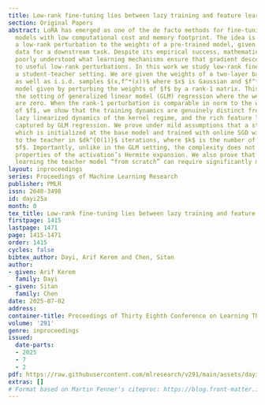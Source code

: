 ```yaml
---
title: Low-rank fine-tuning lies between lazy training and feature learning
section: Original Papers
abstract: LoRA has emerged as one of the de facto methods for fine-tuning foundation
  models with low computational cost and memory footprint. The idea is to only train
  a low-rank perturbation to the weights of a pre-trained model, given supervised
  data for a downstream task. Despite its empirical success, mathematically it remains
  poorly understood what learning mechanisms ensure that gradient descent converges
  to useful low-rank perturbations. In this work we study low-rank fine-tuning in
  a student-teacher setting. We are given the weights of a two-layer base model $f$,
  as well as i.i.d. samples $(x,f^*(x))$ where $x$ is Gaussian and $f^*$ is the teacher
  model given by perturbing the weights of $f$ by a rank-1 matrix. This generalizes
  the setting of generalized linear model (GLM) regression where the weights of $f$
  are zero. When the rank-1 perturbation is comparable in norm to the weight matrix
  of $f$, we show that the training dynamics are genuinely distinct from both the
  lazy linearized dynamics of the kernel regime, and the rich feature learning dynamics
  captured by GLM regression. We prove under mild assumptions that a student model
  which is initialized at the base model and trained with online SGD will converge
  to the teacher in $dk^{O(1)}$ iterations, where $k$ is the number of neurons in
  $f$. Importantly, unlike in the GLM setting, the complexity does not depend on fine-grained
  properties of the activation’s Hermite expansion. We also prove that in our setting,
  learning the teacher model “from scratch” can require significantly more iterations.
layout: inproceedings
series: Proceedings of Machine Learning Research
publisher: PMLR
issn: 2640-3498
id: dayi25a
month: 0
tex_title: Low-rank fine-tuning lies between lazy training and feature learning
firstpage: 1415
lastpage: 1471
page: 1415-1471
order: 1415
cycles: false
bibtex_author: Dayi, Arif Kerem and Chen, Sitan
author:
- given: Arif Kerem
  family: Dayi
- given: Sitan
  family: Chen
date: 2025-07-02
address:
container-title: Proceedings of Thirty Eighth Conference on Learning Theory
volume: '291'
genre: inproceedings
issued:
  date-parts:
  - 2025
  - 7
  - 2
pdf: https://raw.githubusercontent.com/mlresearch/v291/main/assets/dayi25a/dayi25a.pdf
extras: []
# Format based on Martin Fenner's citeproc: https://blog.front-matter.io/posts/citeproc-yaml-for-bibliographies/
---
```

